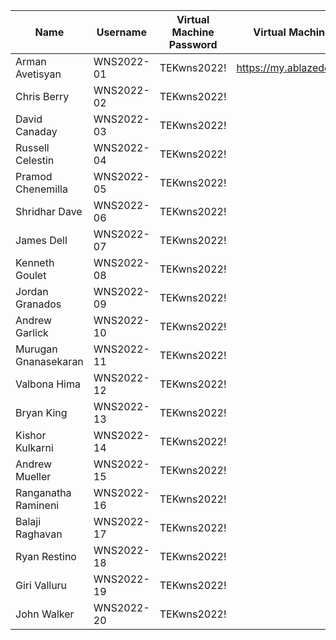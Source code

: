| Name                   | Username    | Virtual Machine Password | Virtual Machine Portal       |
|------------------------|------------|--------------------------|------------------------------|
| Arman Avetisyan       | WNS2022-01  | TEKwns2022!              | https://my.ablazedesktop.com |
| Chris Berry           | WNS2022-02  | TEKwns2022!              |                              |
| David Canaday         | WNS2022-03  | TEKwns2022!              |                              |
| Russell Celestin      | WNS2022-04  | TEKwns2022!              |                              |
| Pramod Chenemilla     | WNS2022-05  | TEKwns2022!              |                              |
| Shridhar Dave         | WNS2022-06  | TEKwns2022!              |                              |
| James Dell            | WNS2022-07  | TEKwns2022!              |                              |
| Kenneth Goulet        | WNS2022-08  | TEKwns2022!              |                              |
| Jordan Granados       | WNS2022-09  | TEKwns2022!              |                              |
| Andrew Garlick        | WNS2022-10  | TEKwns2022!              |                              |
| Murugan Gnanasekaran  | WNS2022-11  | TEKwns2022!              |                              |
| Valbona Hima         | WNS2022-12  | TEKwns2022!              |                              |
| Bryan King           | WNS2022-13  | TEKwns2022!              |                              |
| Kishor Kulkarni      | WNS2022-14  | TEKwns2022!              |                              |
| Andrew Mueller       | WNS2022-15  | TEKwns2022!              |                              |
| Ranganatha Ramineni  | WNS2022-16  | TEKwns2022!              |                              |
| Balaji Raghavan      | WNS2022-17  | TEKwns2022!              |                              |
| Ryan Restino         | WNS2022-18  | TEKwns2022!              |                              |
| Giri Valluru        | WNS2022-19  | TEKwns2022!              |                              |
| John Walker          | WNS2022-20  | TEKwns2022!              |                              |
